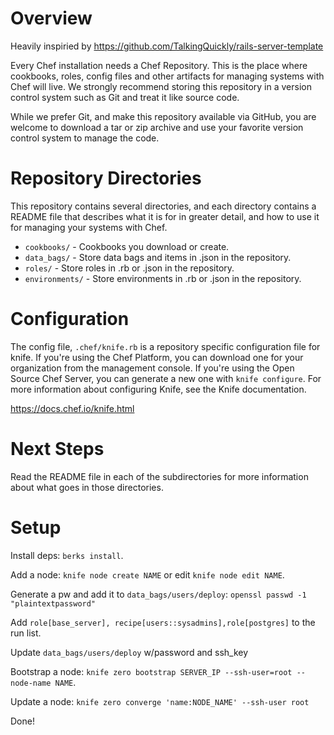 # Overview

Heavily inspiried by https://github.com/TalkingQuickly/rails-server-template

Every Chef installation needs a Chef Repository. This is the place where cookbooks, roles, config files and other artifacts for managing systems with Chef will live. We strongly recommend storing this repository in a version control system such as Git and treat it like source code.

While we prefer Git, and make this repository available via GitHub, you are welcome to download a tar or zip archive and use your favorite version control system to manage the code.

# Repository Directories

This repository contains several directories, and each directory contains a README file that describes what it is for in greater detail, and how to use it for managing your systems with Chef.

- `cookbooks/` - Cookbooks you download or create.
- `data_bags/` - Store data bags and items in .json in the repository.
- `roles/` - Store roles in .rb or .json in the repository.
- `environments/` - Store environments in .rb or .json in the repository.

# Configuration

The config file, `.chef/knife.rb` is a repository specific configuration file for knife. If you're using the Chef Platform, you can download one for your organization from the management console. If you're using the Open Source Chef Server, you can generate a new one with `knife configure`. For more information about configuring Knife, see the Knife documentation.

<https://docs.chef.io/knife.html>

# Next Steps

Read the README file in each of the subdirectories for more information about what goes in those directories.

# Setup

Install deps: `berks install`.

Add a node: `knife node create NAME` or edit `knife node edit NAME`.

Generate a pw and add it to `data_bags/users/deploy`: `openssl passwd -1 "plaintextpassword"`

Add `role[base_server], recipe[users::sysadmins],role[postgres]` to the run list.

Update `data_bags/users/deploy` w/password and ssh_key

Bootstrap a node: `knife zero bootstrap SERVER_IP --ssh-user=root --node-name NAME`.

Update a node: `knife zero converge 'name:NODE_NAME' --ssh-user root`

Done!

